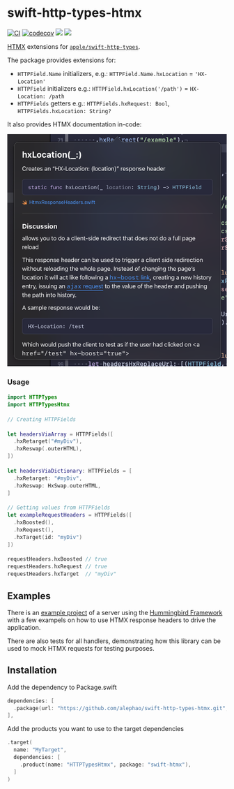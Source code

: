 # swift-http-types-htmx
[![CI](https://github.com/alephao/swift-http-types-htmx/actions/workflows/ci.yml/badge.svg)](https://github.com/alephao/swift-http-types-htmx/actions/workflows/ci.yml)
[![codecov](https://codecov.io/gh/alephao/swift-http-types-htmx/graph/badge.svg?token=Ef5FszDA3Y)](https://codecov.io/gh/alephao/swift-http-types-htmx)
[![](https://img.shields.io/endpoint?url=https%3A%2F%2Fswiftpackageindex.com%2Fapi%2Fpackages%2Falephao%2Fswift-http-types-htmx%2Fbadge%3Ftype%3Dswift-versions)](https://swiftpackageindex.com/alephao/swift-http-types-htmx)
[![](https://img.shields.io/endpoint?url=https%3A%2F%2Fswiftpackageindex.com%2Fapi%2Fpackages%2Falephao%2Fswift-http-types-htmx%2Fbadge%3Ftype%3Dplatforms)](https://swiftpackageindex.com/alephao/swift-http-types-htmx)

[HTMX](https://htmx.org) extensions for [`apple/swift-http-types`](https://github.com/apple/swift-http-types).

The package provides extensions for:

- `HTTPField.Name` initializers, e.g.: `HTTPField.Name.hxLocation` = `'HX-Location'`
- `HTTPField` initializers e.g.: `HTTPField.hxLocation('/path')` = `HX-Location: /path`
- `HTTPFields` getters e.g.: `HTTPFields.hxRequest: Bool`, `HTTPFields.hxLocation: String?`

It also provides HTMX documentation in-code:

![](/Resources/ss-xcode-doc.png)

### Usage

```swift
import HTTPTypes 
import HTTPTypesHtmx

// Creating HTTPFields

let headersViaArray = HTTPFields([
  .hxRetarget("#myDiv"),
  .hxReswap(.outerHTML),
])

let headersViaDictionary: HTTPFields = [
  .hxRetarget: "#myDiv",
  .hxReswap: HxSwap.outerHTML,
] 

// Getting values from HTTPFields
let exampleRequestHeaders = HTTPFields([
  .hxBoosted(),
  .hxRequest(),
  .hxTarget(id: "myDiv")
])

requestHeaders.hxBoosted // true
requestHeaders.hxRequest // true
requestHeaders.hxTarget  // "myDiv"
```

## Examples

There is an [example project](Examples) of a server using the [Hummingbird Framework](http://github.com/hummingbird-project/hummingbird) with a few exampels on how to use HTMX response headers to drive the application.

There are also tests for all handlers, demonstrating how this library can be used to mock HTMX requests for testing purposes.

## Installation

Add the dependency to Package.swift

```swift
dependencies: [
  .package(url: "https://github.com/alephao/swift-http-types-htmx.git", from: "0.2.0")
],
```

Add the products you want to use to the target dependencies

```swift
.target(
  name: "MyTarget",
  dependencies: [
    .product(name: "HTTPTypesHtmx", package: "swift-htmx"),
  ]
)
```
